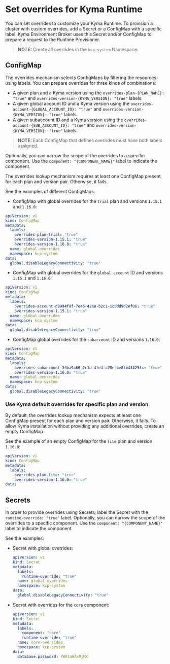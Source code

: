 # Set overrides for Kyma Runtime

You can set overrides to customize your Kyma Runtime. To provision a cluster with custom overrides, add a Secret or a ConfigMap with a specific label. Kyma Environment Broker uses this Secret and/or ConfigMap to prepare a request to the Runtime Provisioner.

> **NOTE:** Create all overrides in the `kcp-system` Namespace.

## ConfigMap

The overrides mechanism selects ConfigMaps by filtering the resources using labels. You can prepare overrides for three kinds of combinations:
- A given plan and a Kyma version using the `overrides-plan-{PLAN_NAME}: "true"` and `overrides-version-{KYMA_VERSION}: "true"` labels.
- A given global account ID and a Kyma version using the `overrides-account-{GLOBAL_ACCOUNT_ID}: "true"` and `overrides-version-{KYMA_VERSION}: "true"` labels.
- A given subaccount ID and a Kyma version using the  `overrides-account-{SUB_ACCOUNT_ID}: "true"` and `overrides-version-{KYMA_VERSION}: "true"` labels.

> **NOTE:** Each ConfigMap that defines overrides must have both labels assigned.

Optionally, you can narrow the scope of the overrides to a specific component. Use the `component: "{COMPONENT_NAME}"` label to indicate the component.

The overrides lookup mechanism requires at least one ConfigMap present for each plan and version pair. Otherwise, it fails.

See the examples of different ConfigMaps:
- ConfigMap with global overrides for the `trial` plan and versions `1.15.1` and `1.16.0`:

```yaml
apiVersion: v1
kind: ConfigMap
metadata:
  labels:
    overrides-plan-trial: "true"
    overrides-version-1.15.1: "true"
    overrides-version-1.16.0: "true"
  name: global-overrides
  namespace: kcp-system
data:
  global.disableLegacyConnectivity: "true"
```

- ConfigMap with global overrides for the `global account` ID and versions `1.15.1` and `1.16.0`:

```yaml
apiVersion: v1
kind: ConfigMap
metadata:
  labels:
    overrides-account-d9994f8f-7e46-42a8-b2c1-1cddd9d2ef06: "true"
    overrides-version-1.15.1: "true"
  name: global-overrides
  namespace: kcp-system
data:
  global.disableLegacyConnectivity: "true"
```

- ConfigMap global overrides for the `subaccount` ID and versions `1.16.0`:

```yaml
apiVersion: v1
kind: ConfigMap
metadata:
  labels:
    overrides-subaccount-39ba9a66-2c1a-4fe4-a28e-4e8fb434253s: "true"
    overrides-version-1.16.0: "true"
  name: global-overrides
  namespace: kcp-system
data:
  global.disableLegacyConnectivity: "true"
```

### Use Kyma default overrides for specific plan and version

By default, the overrides lookup mechanism expects at least one ConfigMap present for each plan and version pair. Otherwise, it fails. To allow Kyma installation without providing any additional overrides, create an empty ConfigMap.

See the example of an empty ConfigMap for the `lite` plan and version `1.16.0`:


```yaml
apiVersion: v1
kind: ConfigMap
metadata:
  labels:
    overrides-plan-lite: "true"
    overrides-version-1.16.0: "true"
data:
```

## Secrets

In order to provide overrides using Secrets, label the Secret with the `runtime-override: "true"` label. Optionally, you can narrow the scope of the overrides to a specific component. Use the `component: "{COMPONENT_NAME}"` label to indicate the component.

See the examples:

- Secret with global overrides:

    ```yaml
    apiVersion: v1
    kind: Secret
    metadata:
      labels:
        runtime-override: "true"
      name: global-overrides
      namespace: kcp-system
    data:
      global.disableLegacyConnectivity: "true"
    ```  

- Secret with overrides for the `core` component:

    ```yaml
    apiVersion: v1
    kind: Secret
    metadata:
      labels:
        component: "core"
        runtime-override: "true"
      name: core-overrides
      namespace: kcp-system
    data:
      database.password: YWRtaW4xMjMK
    ```  
